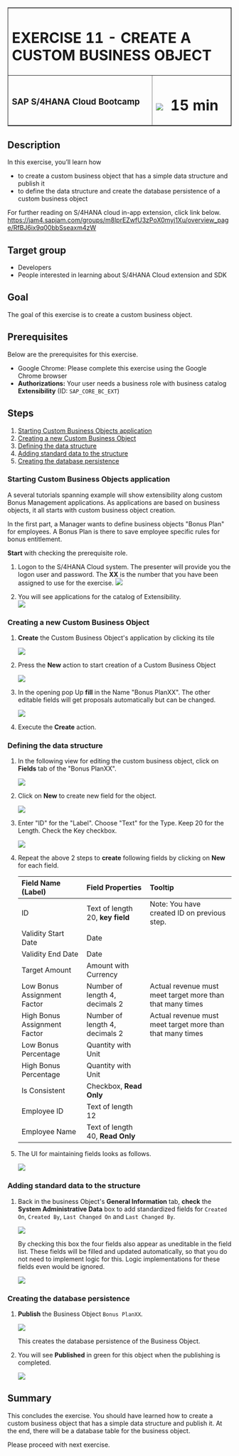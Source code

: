 <table width=100% border=>
<tr><td colspan=2><h1>EXERCISE 11 - CREATE A CUSTOM BUSINESS OBJECT</h1></td></tr>
<tr><td><h3>SAP S/4HANA Cloud Bootcamp</h3></td><td><h1><img src="images/clock.png"> &nbsp;15 min</h1></td></tr>
</table>


## Description
In this exercise, you’ll learn how 

* to create a custom business object that has a simple data structure and publish it
* to define the data structure and create the database persistence of a custom business object


For further reading on S/4HANA cloud in-app extension, click link below.
<https://jam4.sapjam.com/groups/m8lprEZwfU3zPoX0myj1Xu/overview_page/RfBJ6ix9q00bbSseaxm4zW>


## Target group

* Developers
* People interested in learning about S/4HANA Cloud extension and SDK  


## Goal

The goal of this exercise is to create a custom business object.


## Prerequisites
  
Below are the prerequisites for this exercise.

* Google Chrome: Please complete this exercise using the Google Chrome browser
* **Authorizations:** Your user needs a business role with business catalog **Extensibility** (ID: `SAP_CORE_BC_EXT`)


## Steps

1. [Starting Custom Business Objects application](#starting-custom-business-objects-application)
1. [Creating a new Custom Business Object](#creating-a-new-custom-business-object)
1. [Defining the data structure](#defining-the-data-structure)
1. [Adding standard data to the structure](#Adding-standard-data-to-the-structure)
1. [Creating the database persistence](#creating-the-database-persistence)



### <a name="starting-custom-business-objects-application"></a> Starting Custom Business Objects application

A several tutorials spanning example will show extensibility along custom Bonus Management applications.
As applications are based on business objects, it all starts with custom business object creation.

In the first part, a Manager wants to define business objects "Bonus Plan" for employees. A Bonus Plan is there to save employee specific rules for bonus entitlement.

**Start** with checking the prerequisite role.

1. Logon to the S/4HANA Cloud system.  The presenter will provide you the logon user and password.  The **XX** is the number that you have been assigned to use for the exercise. 
	![](images/1.png)
	
1. You will see applications for the catalog of Extensibility.  
	![](images/2.png)

### <a name="creating-a-new-custom-business-object"></a> Creating a new Custom Business Object

1. **Create** the Custom Business Object's application by clicking its tile 

	![](images/3.png)
	
1. Press the **New** action to start creation of a Custom Business Object  

	![](images/4.png)
	
1. In the opening pop Up **fill** in the Name "Bonus PlanXX". The other editable fields will get proposals automatically but can be changed.  

	![](images/5.png) 
	
1. Execute the **Create** action.

### <a name="defining-the-data-structure"></a> Defining the data structure

1. In the following view for editing the custom business object, click on **Fields** tab of the "Bonus PlanXX".  

	![](images/6.png) 
	
1. Click on **New** to create new field for the object. 

	![](images/7.png) 
	
1. Enter "ID" for the "Label". Choose "Text" for the Type. Keep 20 for the Length. Check the Key checkbox. 

	![](images/8.png)
	
1. Repeat the above 2 steps to **create** following fields by clicking on **New** for each field.

	| Field Name (Label)     | Field Properties             | Tooltip     |
	| :------------- | :--------------------------- | :-----------|
	| ID             | Text of length 20, **key field** |Note: You have created ID on previous step.|   
	| Validity Start Date | Date    | |
	| Validity End Date | Date | |   
	| Target Amount | Amount with Currency | |   
	| Low Bonus Assignment Factor | Number of length 4, decimals 2 | Actual revenue must meet target more than that many times |
	| High Bonus Assignment Factor | Number of length 4, decimals 2 | Actual revenue must meet target more than that many times |
	| Low Bonus Percentage | Quantity with Unit | |   
	| High Bonus Percentage | Quantity with Unit  | |
	| Is Consistent | Checkbox, **Read Only**  | |
	| Employee ID | Text of length 12  | |
	| Employee Name | Text of length 40, **Read Only**   | |

1. The UI for maintaining fields looks as follows. 

	![](images/10.png) 

### <a name="Adding-standard-data-to-the-structure"></a> Adding standard data to the structure

1. Back in the business Object's **General Information** tab, **check** the **System Administrative Data** box to add standardized fields for `Created On`, `Created By`, `Last Changed On` and `Last Changed By`.  

	![](images/11.png)
	
	By checking this box the four fields also appear as uneditable in the field list.  These fields will be filled and updated automatically, so that you do not need to implement logic for this. Logic implementations for these fields even would be ignored.
	
	![](images/12.png)

### <a name="creating-the-database-persistence"></a> Creating the database persistence

1. **Publish** the Business Object `Bonus PlanXX`.  

	![](images/13.png)
	
	This creates the database persistence of the Business Object.
	
1. You will see **Published** in green for this object when the publishing is completed. 

	![](images/14.png)


## Summary
This concludes the exercise. You should have learned how to create a custom business object that has a simple data structure and publish it. At the end, there will be a database table for the business object. 

Please proceed with next exercise.

